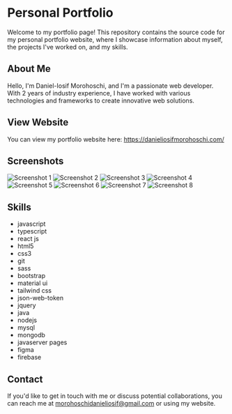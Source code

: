 # Personal Portfolio

Welcome to my portfolio page! This repository contains the source code for my personal portfolio website, where I showcase information about myself, the projects I've worked on, and my skills.

## About Me

Hello, I'm Daniel-Iosif Morohoschi, and I'm a passionate web developer. With 2 years of industry experience, I have worked with various technologies and frameworks to create innovative web solutions.

## View Website

You can view my portfolio website here: https://danieliosifmorohoschi.com/

## Screenshots

![Screenshot 1](docs/images/homepage.png)
![Screenshot 2](docs/images/aboutme.png)
![Screenshot 3](docs/images/experience.png)
![Screenshot 4](docs/images/projects.png)
![Screenshot 5](docs/images/homepage-mobile.png)
![Screenshot 6](docs/images/aboutme-mobile.png)
![Screenshot 7](docs/images/experience-mobile.png)
![Screenshot 8](docs/images/projects-mobile.png)

## Skills

- javascript
- typescript
- react js
- html5
- css3
- git
- sass
- bootstrap
- material ui
- tailwind css
- json-web-token
- jquery
- java
- nodejs
- mysql
- mongodb
- javaserver pages
- figma
- firebase

## Contact

If you'd like to get in touch with me or discuss potential collaborations, you can reach me at morohoschidanieliosif@gmail.com or using my website.
